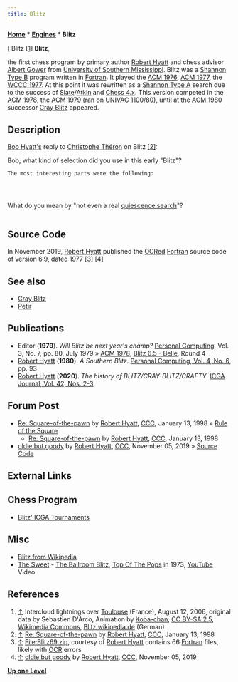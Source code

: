 ```yaml
---
title: Blitz
---
```

**[Home](Home "Home") * [Engines](Engines "Engines") * Blitz**

\[ Blitz <a id="cite-note-1" href="#cite-ref-1">[1]</a>
**Blitz**,

the first chess program by primary author [Robert Hyatt](Robert_Hyatt "Robert Hyatt") and chess advisor [Albert Gower](Albert_Gower "Albert Gower") from [University of Southern Mississippi](University_of_Southern_Mississippi "University of Southern Mississippi"). Blitz was a [Shannon Type B](Type_B_Strategy "Type B Strategy") program written in [Fortran](Fortran "Fortran"). It played the [ACM 1976](ACM_1976 "ACM 1976"), [ACM 1977](ACM_1977 "ACM 1977"), the [WCCC 1977](WCCC_1977 "WCCC 1977"). At this point it was rewritten as a [Shannon Type A](Type_A_Strategy "Type A Strategy") search due to the success of [Slate](David_Slate "David Slate")/[Atkin](Larry_Atkin "Larry Atkin") and [Chess 4.x](</Chess_(Program)#Chess_4.0_-_4.9> "Chess (Program)"). This version competed in the [ACM 1978](ACM_1978 "ACM 1978"), the [ACM 1979](ACM_1979 "ACM 1979") (ran on [UNIVAC 1100/80](UNIVAC_1100 "UNIVAC 1100")), until at the [ACM 1980](ACM_1980 "ACM 1980") successor [Cray Blitz](Cray_Blitz "Cray Blitz") appeared.

## Description

[Bob Hyatt's](Robert_Hyatt "Robert Hyatt") reply to [Christophe Théron](Christophe_Th%C3%A9ron "Christophe Théron") on Blitz <a id="cite-note-2" href="#cite-ref-2">[2]</a>:

Bob, what kind of selection did you use in this early "Blitz"?

```C++It was a [forward pruning search](Type_B_Strategy "Type B Strategy").  Basically searched roughly 6 moves at each ply, to a depth of 5 ply.  There was no [capture search](Quiescence_Search "Quiescence Search") after it, just a complex (for the time) static evaluation that also used a [Static Exchange Evaluator](Static_Exchange_Evaluation "Static Exchange Evaluation") to make sure the last move was safe. 
The most interesting parts were the following:

```

```C++1. It had about 30,000 lines of code dedicated to analyzing the set of legal moves at any ply and pick out the moves that appeared to be tactically or positionally promising.

```

```C++2. It had a "causality analysis" procedure that was invoked at any point in the search where the score dropped. Since I found it hard to recognize I was in trouble and to select moves that would defend against threats that were hard to see from the "other side" I let my tactical analysis find good moves, and if it was successful, at the next ply, after searching a couple of moves and finding that the score was too low, this "causality" facility could look at the PV and figure out what was going wrong and then select moves that had a chance of "fixing" things.

```

```C++Worked very well, was tactically very dangerous...  but made the typical positional mistakes that forward pruning programs do.  Entire program was over 80,000 lines of code, however. *very* big, when considering that Crafty is under 40,000 lines with a huge number of comments... 

```

What do you mean by "not even a real [quiescence search](Quiescence_Search "Quiescence Search")"?

```C++I searched 5 plies and *quit*.  I did use a [static exchange evaluator](Static_Exchange_Evaluation "Static Exchange Evaluation") to determine if the tip moves were safe.  This was searching under 100 [nodes per second](Nodes_per_Second "Nodes per Second") on a machine that was rated at .7 MIPS.  This program finished in a 3-way tie for 2nd at the [1976 ACM](ACM_1976 "ACM 1976") computer chess tournament, but the following year I was "exhaustive"... :) 

```

## Source Code

In November 2019, [Robert Hyatt](Robert_Hyatt "Robert Hyatt") published the [OCRed](https://en.wikipedia.org/wiki/Optical_character_recognition) [Fortran](Fortran "Fortran") source code of version 6.9, dated 1977 <a id="cite-note-3" href="#cite-ref-3">[3]</a> <a id="cite-note-4" href="#cite-ref-4">[4]</a>

## See also

- [Cray Blitz](Cray_Blitz "Cray Blitz")
- [Petir](Petir "Petir")

## Publications

- Editor (**1979**). *Will Blitz be next year's champ?* [Personal Computing](Personal_Computing "Personal Computing"), Vol. 3, No. 7, pp. 80, July 1979 » [ACM 1978](ACM_1978 "ACM 1978"), [Blitz 6.5 - Belle](Belle#Blitz "Belle"), Round 4
- [Robert Hyatt](Robert_Hyatt "Robert Hyatt") (**1980**). *A Southern Blitz*. [Personal Computing, Vol. 4, No. 6](Personal_Computing#4_6 "Personal Computing"), pp. 93
- [Robert Hyatt](Robert_Hyatt "Robert Hyatt") (**2020**). *The history of BLITZ/CRAY-BLITZ/CRAFTY*. [ICGA Journal, Vol. 42, Nos. 2-3](ICGA_Journal#42_23 "ICGA Journal")

## Forum Post

- [Re: Square-of-the-pawn](https://www.stmintz.com/ccc/index.php?id=14009) by [Robert Hyatt](Robert_Hyatt "Robert Hyatt"), [CCC](CCC "CCC"), January 13, 1998 » [Rule of the Square](Rule_of_the_Square "Rule of the Square")
  - [Re: Square-of-the-pawn](https://www.stmintz.com/ccc/index.php?id=14031) by [Robert Hyatt](Robert_Hyatt "Robert Hyatt"), [CCC](CCC "CCC"), January 13, 1998
- [oldie but goody](http://www.talkchess.com/forum3/viewtopic.php?f=7&t=72255) by [Robert Hyatt](Robert_Hyatt "Robert Hyatt"), [CCC](CCC "CCC"), November 05, 2019 » [Source Code](#source-code)

## External Links

## Chess Program

- [Blitz' ICGA Tournaments](https://www.game-ai-forum.org/icga-tournaments/program.php?id=435)

## Misc

- [Blitz from Wikipedia](https://en.wikipedia.org/wiki/Blitz)
- [The Sweet](Category:The_Sweet "Category:The Sweet") - [The Ballroom Blitz](https://en.wikipedia.org/wiki/The_Ballroom_Blitz), [Top Of The Pops](https://en.wikipedia.org/wiki/Top_of_the_Pops) in 1973, [YouTube](https://en.wikipedia.org/wiki/YouTube) Video

## References

1. <a id="cite-ref-1" href="#cite-note-1">↑</a> Intercloud lightnings over [Toulouse](https://en.wikipedia.org/wiki/Toulouse) (France), August 12, 2006, original data by Sebastien D'Arco, Animation by [Koba-chan](https://commons.wikimedia.org/wiki/User:Koba-chan), [CC BY-SA 2.5](https://creativecommons.org/licenses/by-sa/2.5/), [Wikimedia Commons](https://de.wikipedia.org/wiki/Wikimedia_Commons), [Blitz wikipedia.de](http://de.wikipedia.org/wiki/Blitz) (German)
1. <a id="cite-ref-2" href="#cite-note-2">↑</a> [Re: Square-of-the-pawn](http://www.stmintz.com/ccc/index.php?id=14031) by [Robert Hyatt](Robert_Hyatt "Robert Hyatt"), [CCC](CCC "CCC"), January 13, 1998
1. <a id="cite-ref-3" href="#cite-note-3">↑</a> [File:Blitz69.zip](File:Blitz69.zip "File:Blitz69.zip"), courtesy of [Robert Hyatt](Robert_Hyatt "Robert Hyatt") contains 66 [Fortran](Fortran "Fortran") files, likely with [OCR](https://en.wikipedia.org/wiki/Optical_character_recognition) errors
1. <a id="cite-ref-4" href="#cite-note-4">↑</a> [oldie but goody](http://www.talkchess.com/forum3/viewtopic.php?f=7&t=72255) by [Robert Hyatt](Robert_Hyatt "Robert Hyatt"), [CCC](CCC "CCC"), November 05, 2019

**[Up one Level](Engines "Engines")**

